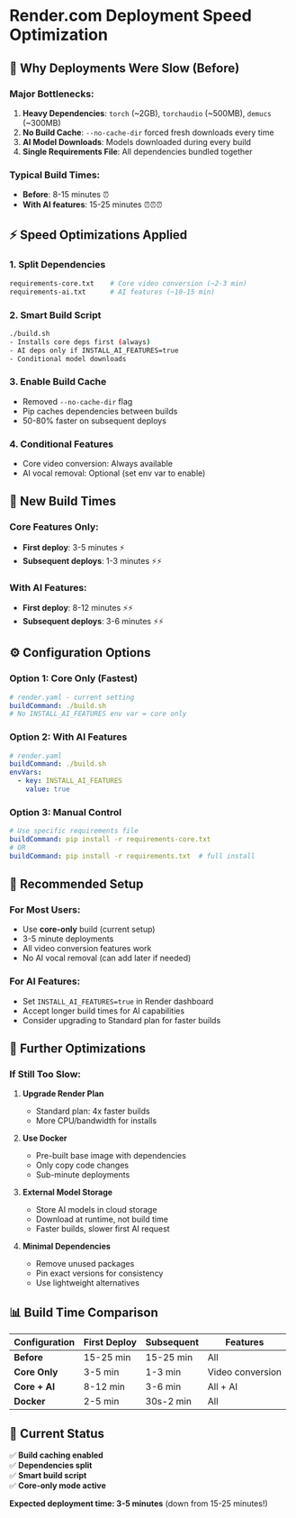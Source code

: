 # Render.com Deployment Speed Optimization

## 🐌 **Why Deployments Were Slow (Before)**

### **Major Bottlenecks:**
1. **Heavy Dependencies**: `torch` (~2GB), `torchaudio` (~500MB), `demucs` (~300MB)
2. **No Build Cache**: `--no-cache-dir` forced fresh downloads every time
3. **AI Model Downloads**: Models downloaded during every build
4. **Single Requirements File**: All dependencies bundled together

### **Typical Build Times:**
- **Before**: 8-15 minutes ⏰
- **With AI features**: 15-25 minutes ⏰⏰⏰

## ⚡ **Speed Optimizations Applied**

### **1. Split Dependencies**
```bash
requirements-core.txt    # Core video conversion (~2-3 min)
requirements-ai.txt      # AI features (~10-15 min)
```

### **2. Smart Build Script**
```bash
./build.sh
- Installs core deps first (always)
- AI deps only if INSTALL_AI_FEATURES=true
- Conditional model downloads
```

### **3. Enable Build Cache**
- Removed `--no-cache-dir` flag
- Pip caches dependencies between builds
- 50-80% faster on subsequent deploys

### **4. Conditional Features**
- Core video conversion: Always available
- AI vocal removal: Optional (set env var to enable)

## 🚀 **New Build Times**

### **Core Features Only:**
- **First deploy**: 3-5 minutes ⚡
- **Subsequent deploys**: 1-3 minutes ⚡⚡

### **With AI Features:**
- **First deploy**: 8-12 minutes ⚡⚡
- **Subsequent deploys**: 3-6 minutes ⚡⚡

## ⚙️ **Configuration Options**

### **Option 1: Core Only (Fastest)**
```yaml
# render.yaml - current setting
buildCommand: ./build.sh
# No INSTALL_AI_FEATURES env var = core only
```

### **Option 2: With AI Features**
```yaml
# render.yaml
buildCommand: ./build.sh
envVars:
  - key: INSTALL_AI_FEATURES
    value: true
```

### **Option 3: Manual Control**
```yaml
# Use specific requirements file
buildCommand: pip install -r requirements-core.txt
# OR
buildCommand: pip install -r requirements.txt  # full install
```

## 🎯 **Recommended Setup**

### **For Most Users:**
- Use **core-only** build (current setup)
- 3-5 minute deployments
- All video conversion features work
- No AI vocal removal (can add later if needed)

### **For AI Features:**
- Set `INSTALL_AI_FEATURES=true` in Render dashboard
- Accept longer build times for AI capabilities
- Consider upgrading to Standard plan for faster builds

## 🔧 **Further Optimizations**

### **If Still Too Slow:**

1. **Upgrade Render Plan**
   - Standard plan: 4x faster builds
   - More CPU/bandwidth for installs

2. **Use Docker**
   - Pre-built base image with dependencies
   - Only copy code changes
   - Sub-minute deployments

3. **External Model Storage**
   - Store AI models in cloud storage
   - Download at runtime, not build time
   - Faster builds, slower first AI request

4. **Minimal Dependencies**
   - Remove unused packages
   - Pin exact versions for consistency
   - Use lightweight alternatives

## 📊 **Build Time Comparison**

| Configuration | First Deploy | Subsequent | Features |
|---------------|-------------|------------|----------|
| **Before** | 15-25 min | 15-25 min | All |
| **Core Only** | 3-5 min | 1-3 min | Video conversion |
| **Core + AI** | 8-12 min | 3-6 min | All + AI |
| **Docker** | 2-5 min | 30s-2 min | All |

## 🎉 **Current Status**

✅ **Build caching enabled**  
✅ **Dependencies split**  
✅ **Smart build script**  
✅ **Core-only mode active**  

**Expected deployment time: 3-5 minutes** (down from 15-25 minutes!)
